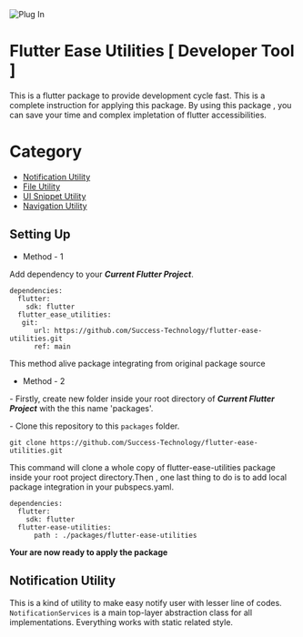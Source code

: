 <img src="https://www.rudtek.com/wp-content/uploads/2019/12/rudtek-services_wordpress-plugin-development.svg" alt="Plug In">

# Flutter Ease Utilities [ Developer Tool ]
This is a flutter package to provide development cycle fast. This is a complete instruction for applying this package. By using this package , you can save your time and complex impletation of flutter accessibilities.

# Category
- [Notification Utility](#notification-utility)
- [File Utility](#file-utility)
- [UI Snippet Utility](#ui-snippet-utility)
- [Navigation Utility](#navigation-utility)

## Setting Up
- Method - 1

Add dependency to your _**Current Flutter Project**_.
```
dependencies:
  flutter:
    sdk: flutter
  flutter_ease_utilities:
   git:
      url: https://github.com/Success-Technology/flutter-ease-utilities.git
      ref: main
```
This method alive package integrating from original package source

- Method - 2

\- Firstly, create new folder inside your root directory of _**Current Flutter Project**_ with the this name 'packages'.

\- Clone this repository to this `packages` folder.

```
git clone https://github.com/Success-Technology/flutter-ease-utilities.git
```
This command will clone a whole copy of flutter-ease-utilities package inside your root project directory.Then , one last thing to do is to add local package integration in your pubspecs.yaml.
```
dependencies:
  flutter:
    sdk: flutter
  flutter-ease-utilities:
      path : ./packages/flutter-ease-utilities
 ```
 
 **Your are now ready to apply the package**

## Notification Utility 
This is a kind of utility to make easy notify user with lesser line of codes. `NotificationServices` is a main top-layer abstraction class for all implementations.
Everything works with static related style.








